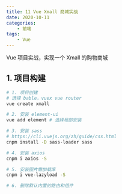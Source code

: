 ```yaml
---
title: 11 Vue Xmall 商城实战
date: 2020-10-11
categories:
    - 前端
tags:
	- Vue
---
```

Vue 项目实战，实现一个 Xmall 的购物商城
<!-- more -->

## 1. 项目构建

```bash
# 1. 项目创建
# 选择 bable，vuex vue router
vue create xmall 

# 2. 安装 element-ui
vue add element # 选择局部安装

# 3. 安装 sass
# https://cli.vuejs.org/zh/guide/css.html
cnpm install -D sass-loader sass

# 4. 安装 axios
cnpm i axios -S

# 5. 安装图片懒加载库
cnpm i vue-lazyload -S

# 6. 删除默认内置的路由和组件
```
